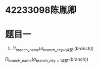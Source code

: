 # 42233098陈胤卿

# 题目一
1. $\Pi_{\text{branch\_name}}(\sigma_{\text{branch\_city='成都'}}(branch))$

$\Pi_{\mathrm{branch\_name}}(\sigma_{\mathrm{branch\_city='成都'}}(\mathrm{branch}))$

